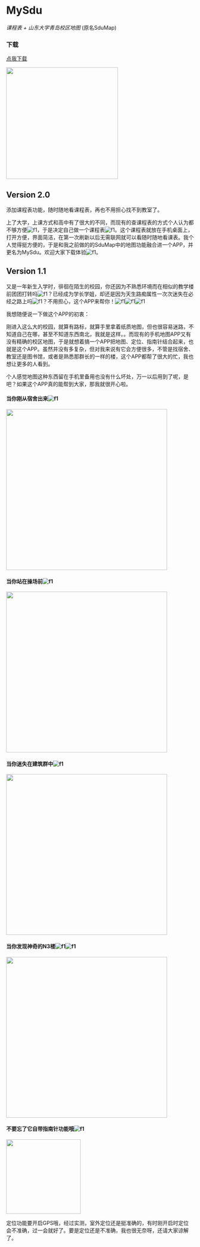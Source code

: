 # MySdu
*课程表 + 山东大学青岛校区地图*   (原名SduMap)

### 下载

[点我下载](http://os5mqypso.bkt.clouddn.com/MySdu2.0.apk)

<img src="images/qrcode2.png" width="300" hegiht="300" align=center />

## Version 2.0
添加课程表功能，随时随地看课程表，再也不用担心找不到教室了。

上了大学，上课方式和高中有了很大的不同，而现有的查课程表的方式个人认为都不够方便![f1](images/f2.png)，于是决定自己做一个课程表![f1](images/f1.png)。这个课程表就放在手机桌面上，打开方便，界面简洁，在第一次刷新以后无需联网就可以看随时随地看课表。我个人觉得挺方便的，于是和我之前做的的SduMap中的地图功能融合进一个APP，并更名为MySdu。欢迎大家下载体验![f1](images/f7.png)。

## Version 1.1
又是一年新生入学时，徘徊在陌生的校园，你还因为不熟悉环境而在相似的教学楼前团团打转吗![f1](images/f3.png)？已经成为学长学姐，却还是因为天生路痴属性一次次迷失在必经之路上吗![f1](images/f4.png)？不用担心，这个APP来帮你！![f1](images/f2.png)![f1](images/f1.png)![f1](images/f1.png)



我想随便说一下做这个APP的初衷：

刚进入这么大的校园，就算有路标，就算手里拿着纸质地图，但也很容易迷路，不知道自己在哪，甚至不知道东西南北，我就是这样。。而现有的手机地图APP又有没有精确的校区地图，于是就想着搞一个APP把地图、定位、指南针结合起来，也就是这个APP。虽然并没有多复杂，但对我来说有它会方便很多，不管是找宿舍、教室还是图书馆，或者是熟悉那群长的一样的楼，这个APP都帮了很大的忙，我也想让更多的人看到。

个人感觉地图这种东西留在手机里备用也没有什么坏处，万一以后用到了呢，是吧？如果这个APP真的能帮到大家，那我就很开心啦。




#### 当你刚从宿舍出来![f1](images/f6.png)
<img src="images/img1.png" width="432" hegiht="768" align=center />

#### 当你站在操场前![f1](images/f7.png)
<img src="images/img2.png" width="432" hegiht="768" align=center />

#### 当你迷失在建筑群中![f1](images/f8.png)
<img src="images/img3.png" width="432" hegiht="768" align=center />

#### 当你发现神奇的N3楼![f1](images/f5.png)![f1](images/f1.png)
<img src="images/img4.png" width="432" hegiht="768" align=center />

#### 不要忘了它自带指南针功能哦![f1](images/f7.png)
<img src="images/img5.png" width="200" hegiht="200" align=center />

定位功能要开启GPS哦，经过实测，室外定位还是挺准确的，有时刚开启时定位会不准确，过一会就好了。要是定位还是不准确，我也很无奈呀，还请大家谅解了。


